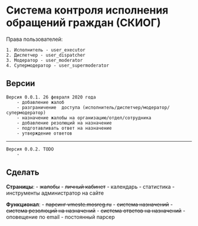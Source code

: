 Система контроля исполнения обращений граждан (СКИОГ)
=============================

Права пользователей:

    1. Исполнитель - user_executor
    2. Диспетчер - user_dispatcher
    3. Модератор - user_moderator
    4. Супермодератор - user_supermoderator


Версии
-----------

    Версия 0.0.1. 26 февраля 2020 года
        - добавление жалоб
        - разграничение  доступа (исполнитель/диспетчер/модератор/супермодератор)
        - назначение жалобы на организацию/отдел/сотрудника
        - добавление резолюций на назначение
        - подготавливать ответ на назначение
        - утверждение ответов
-----------
    Версия 0.0.2. TODO
        -

Сделать
-----------

**Страницы**:
    - ~~жалобы~~
    - ~~личный кабинет~~
    - календарь
    - статистика
    - инструменты администратор на сайте

**Функционал**:
    - ~~парсинг vmeste.mosreg.ru~~
    - ~~система назначений~~
    - ~~система резолюций на назначений~~
    - ~~система ответов на назначений~~
    - оповещение по email
    - постоянный парсер
